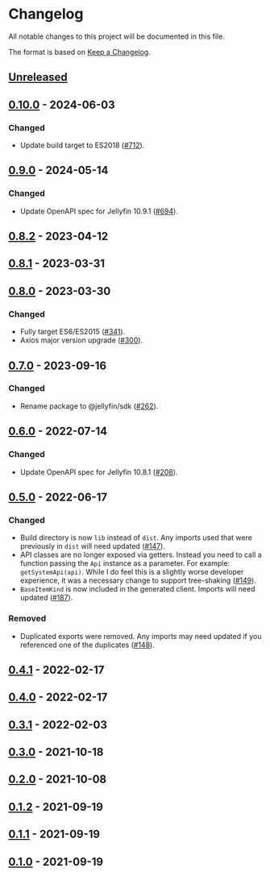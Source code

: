 <!-- markdownlint-disable MD024 -->
# Changelog

All notable changes to this project will be documented in this file.

The format is based on [Keep a Changelog](https://keepachangelog.com/en/1.1.0/).

## [Unreleased]

## [0.10.0] - 2024-06-03

### Changed

* Update build target to ES2018 ([#712](https://github.com/jellyfin/jellyfin-sdk-typescript/pull/712)).

## [0.9.0] - 2024-05-14

### Changed

* Update OpenAPI spec for Jellyfin 10.9.1 ([#694](https://github.com/jellyfin/jellyfin-sdk-typescript/pull/694)).

## [0.8.2] - 2023-04-12

## [0.8.1] - 2023-03-31

## [0.8.0] - 2023-03-30

### Changed

* Fully target ES6/ES2015 ([#341](https://github.com/jellyfin/jellyfin-sdk-typescript/pull/341)).
* Axios major version upgrade ([#300](https://github.com/jellyfin/jellyfin-sdk-typescript/pull/300)).

## [0.7.0] - 2023-09-16

### Changed

* Rename package to @jellyfin/sdk ([#262](https://github.com/jellyfin/jellyfin-sdk-typescript/pull/262)).

## [0.6.0] - 2022-07-14

### Changed

* Update OpenAPI spec for Jellyfin 10.8.1 ([#208](https://github.com/jellyfin/jellyfin-sdk-typescript/pull/208)).

## [0.5.0] - 2022-06-17

### Changed

* Build directory is now `lib` instead of `dist`.
  Any imports used that were previously in `dist` will need updated ([#147](https://github.com/jellyfin/jellyfin-sdk-typescript/pull/147)).
* API classes are no longer exposed via getters.
  Instead you need to call a function passing the `Api` instance as a parameter.
  For example: `getSystemApi(api)`.
  While I do feel this is a slightly worse developer experience, it was a necessary change to support tree-shaking ([#149](https://github.com/jellyfin/jellyfin-sdk-typescript/pull/149)).
* `BaseItemKind` is now included in the generated client.
  Imports will need updated ([#187](https://github.com/jellyfin/jellyfin-sdk-typescript/pull/187)).

### Removed

* Duplicated exports were removed.
  Any imports may need updated if you referenced one of the duplicates ([#148](https://github.com/jellyfin/jellyfin-sdk-typescript/pull/148)).

## [0.4.1] - 2022-02-17

## [0.4.0] - 2022-02-17

## [0.3.1] - 2022-02-03

## [0.3.0] - 2021-10-18

## [0.2.0] - 2021-10-08

## [0.1.2] - 2021-09-19

## [0.1.1] - 2021-09-19

## [0.1.0] - 2021-09-19

[unreleased]: https://github.com/jellyfin/jellyfin-sdk-typescript/compare/v0.10.0...HEAD
[0.10.0]: https://github.com/jellyfin/jellyfin-sdk-typescript/compare/v0.9.0...v0.10.0
[0.9.0]: https://github.com/jellyfin/jellyfin-sdk-typescript/compare/v0.8.2...v0.9.0
[0.8.2]: https://github.com/jellyfin/jellyfin-sdk-typescript/compare/v0.8.1...v0.8.2
[0.8.1]: https://github.com/jellyfin/jellyfin-sdk-typescript/compare/v0.8.0...v0.8.1
[0.8.0]: https://github.com/jellyfin/jellyfin-sdk-typescript/compare/v0.7.0...v0.8.0
[0.7.0]: https://github.com/jellyfin/jellyfin-sdk-typescript/compare/v0.6.0...v0.7.0
[0.6.0]: https://github.com/jellyfin/jellyfin-sdk-typescript/compare/v0.5.0...v0.6.0
[0.5.0]: https://github.com/jellyfin/jellyfin-sdk-typescript/compare/v0.4.1...v0.5.0
[0.4.1]: https://github.com/jellyfin/jellyfin-sdk-typescript/compare/v0.4.0...v0.4.1
[0.4.0]: https://github.com/jellyfin/jellyfin-sdk-typescript/compare/v0.3.1...v0.4.0
[0.3.1]: https://github.com/jellyfin/jellyfin-sdk-typescript/compare/v0.3.0...v0.3.1
[0.3.0]: https://github.com/jellyfin/jellyfin-sdk-typescript/compare/v0.2.0...v0.3.0
[0.2.0]: https://github.com/jellyfin/jellyfin-sdk-typescript/compare/v0.1.2...v0.2.0
[0.1.2]: https://github.com/jellyfin/jellyfin-sdk-typescript/compare/v0.1.1...v0.1.2
[0.1.1]: https://github.com/jellyfin/jellyfin-sdk-typescript/compare/v0.1.0...v0.1.1
[0.1.0]: https://github.com/jellyfin/jellyfin-sdk-typescript/releases/tag/v0.1.0
